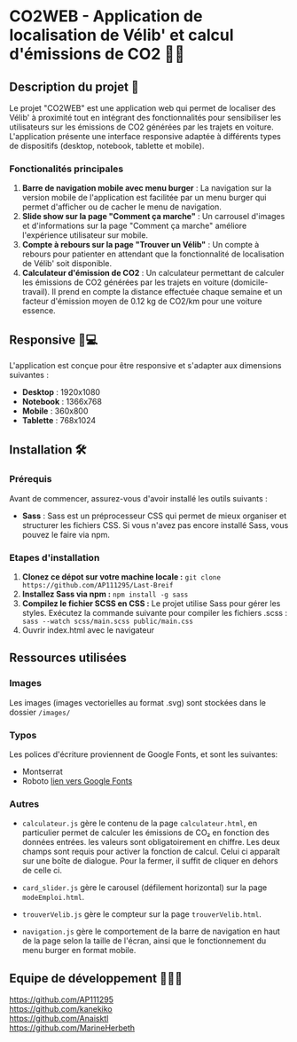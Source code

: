 # CO2WEB - Application de localisation de Vélib' et calcul d'émissions de CO2 🚗💨

## Description du projet 📖​

Le projet "CO2WEB" est une application web qui permet de localiser des Vélib' à proximité tout en intégrant des fonctionnalités pour sensibiliser les utilisateurs sur les émissions de CO2 générées par les trajets en voiture. L'application présente une interface responsive adaptée à différents types de dispositifs (desktop, notebook, tablette et mobile).

### Fonctionalités principales

1. **Barre de navigation mobile avec menu burger** : La navigation sur la version mobile de l'application est facilitée par un menu burger qui permet d'afficher ou de cacher le menu de navigation.
2. **Slide show sur la page "Comment ça marche"** : Un carrousel d'images et d'informations sur la page "Comment ça marche" améliore l'expérience utilisateur sur mobile.
3. **Compte à rebours sur la page "Trouver un Vélib"** : Un compte à rebours pour patienter en attendant que la fonctionnalité de localisation de Vélib' soit disponible.
4. **Calculateur d'émission de CO2** : Un calculateur permettant de calculer les émissions de CO2 générées par les trajets en voiture (domicile-travail). Il prend en compte la distance effectuée chaque semaine et un facteur d'émission moyen de 0.12 kg de CO2/km pour une voiture essence.

## Responsive 📱💻

L'application est conçue pour être responsive et s'adapter aux dimensions suivantes :

- **Desktop** : 1920x1080
- **Notebook** : 1366x768
- **Mobile** : 360x800
- **Tablette** : 768x1024

## Installation 🛠️

### Prérequis

Avant de commencer, assurez-vous d'avoir installé les outils suivants :

- **Sass** : Sass est un préprocesseur CSS qui permet de mieux organiser et structurer les fichiers CSS. Si vous n'avez pas encore installé Sass, vous pouvez le faire via npm.

### Etapes d'installation

1. **Clonez ce dépot sur votre machine locale :** `git clone https://github.com/AP111295/Last-Breif`
2. **Installez Sass via npm :** `npm install -g sass`
3. **Compilez le fichier SCSS en CSS :** Le projet utilise Sass pour gérer les styles. Exécutez la commande suivante pour compiler les fichiers .scss : ` sass --watch scss/main.scss public/main.css`
4. Ouvrir index.html avec le navigateur

## Ressources utilisées

### Images

Les images (images vectorielles au format .svg) sont stockées dans le dossier `/images/`

### Typos

Les polices d'écriture proviennent de Google Fonts, et sont les suivantes:

- Montserrat
- Roboto
  [lien vers Google Fonts](https://fonts.google.com/)

### Autres

- `calculateur.js` gère le contenu de la page `calculateur.html`, en particulier permet de calculer les émissions de CO₂ en fonction des données entrées. les valeurs sont obligatoirement en chiffre. Les deux champs sont requis pour activer la fonction de calcul. Celui ci apparaît sur une boîte de dialogue. Pour la fermer, il suffit de cliquer en dehors de celle ci.

- `card_slider.js` gère le carousel (défilement horizontal) sur la page `modeEmploi.html`.
- `trouverVelib.js` gère le compteur sur la page `trouverVelib.html`.
- `navigation.js` gère le comportement de la barre de navigation en haut de la page selon la taille de l'écran, ainsi que le fonctionnement du menu burger en format mobile.

## Equipe de développement 👩🏻‍💻​

https://github.com/AP111295  
https://github.com/kanekiko  
https://github.com/Anaisktl  
https://github.com/MarineHerbeth
